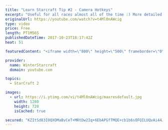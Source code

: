 ```yaml
---
title: "Learn Starcraft Tip #2 - Camera Hotkeys"
excerpt: "Useful for all races almost all of the time :) More detailed guides/tutorials under the learn to play starcraft playlist."
originalUrl: https://youtube.com/watch?v=t4Ml0nAWcig
type: video
price: Free
length: PT1M56S
publishedDateTime: 2017-10-23T18:17:42Z
heat: 51

featuredContent: "<iframe width=\"800\" height=\"500\" frameborder=\"0\" src=\"https://www.youtube.com/embed/t4Ml0nAWcig\" allow=\"accelerometer; autoplay; encrypted-media; gyroscope; picture-in-picture\" allowfullscreen></iframe>"

provider:
  name: WinterStarcraft
  domain: youtube.com

topics:
  - StarCraft 2

images:
  - url: https://i.ytimg.com/vi/t4Ml0nAWcig/maxresdefault.jpg
    width: 1280
    height: 720
    isCached: true

secured: "KZItSd83IOQXOMaBvCeT+MRtDw2Iq+6EbAPGfTMQE+cb1b6sOFQILUQvAi44JBlChlNQGCtLsxmg29cHYbXKjREHCU4UWLY7xBh8SApvg9xPknVoMrG6GPK9aM6b2+aGXAYZMohq8q8DpCKWNQEndBpzYh9qetmZPQEIFoCOygQ+BHvuqShiMGgAvEqCJcqrXSab6xMxRkhr3Bdh1Pzl61qSsIIghny3PurNsvucIPQBkUxrdA1eL1ot1Ogshl7xMu32EDhkNmVZQgM6xVztDvPZLH5vdnstuBOfN62L6iX4W9Zdwsv4zzVAo/uPkhRJskGQ34d3ssbjltuWtI7FIyspooR1S+JIhHJnFRVjiKhO0a6/9/er3dwJ7OzSyCG6lzBwZ5Eg9Ivmr85Km8SAqkBJVPu5B1dSlIhDlVVUfh4=;3BiyvJSKUhrT8HUO41g0hQ=="
---
```


